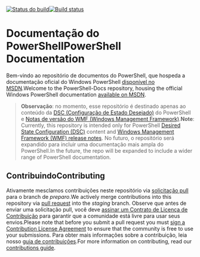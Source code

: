 <span data-ttu-id="5cb96-101">[![Status do build](https://ci.appveyor.com/api/projects/status/onshefxnc4g4pv87/branch/staging?svg=true)](https://ci.appveyor.com/project/PowerShell/powershell-docs/branch/staging)</span><span class="sxs-lookup"><span data-stu-id="5cb96-101">[![Build status](https://ci.appveyor.com/api/projects/status/onshefxnc4g4pv87/branch/staging?svg=true)](https://ci.appveyor.com/project/PowerShell/powershell-docs/branch/staging)</span></span>

# <a name="powershell-documentation"></a><span data-ttu-id="5cb96-102">Documentação do PowerShell</span><span class="sxs-lookup"><span data-stu-id="5cb96-102">PowerShell Documentation</span></span>

<span data-ttu-id="5cb96-103">Bem-vindo ao repositório de documentos do PowerShell, que hospeda a documentação oficial do Windows PowerShell [disponível no MSDN](https://msdn.microsoft.com/powershell/dsc/overview).</span><span class="sxs-lookup"><span data-stu-id="5cb96-103">Welcome to the PowerShell-Docs repository, housing the official Windows PowerShell documentation [available on MSDN](https://msdn.microsoft.com/powershell/dsc/overview).</span></span> 

> <span data-ttu-id="5cb96-104">**Observação**: no momento, esse repositório é destinado apenas ao conteúdo da [DSC (Configuração de Estado Desejado)](https://msdn.microsoft.com/en-us/powershell/dsc/overview) do PowerShell e [Notas de versão do WMF (Windows Management Framework)](https://msdn.microsoft.com/en-us/powershell/wmf/releasenotes).</span><span class="sxs-lookup"><span data-stu-id="5cb96-104">**Note**: Currently, this repository is intended only for PowerShell [Desired State Configuration (DSC)](https://msdn.microsoft.com/en-us/powershell/dsc/overview) content and [Windows Management Framework (WMF) release notes](https://msdn.microsoft.com/en-us/powershell/wmf/releasenotes).</span></span> <span data-ttu-id="5cb96-105">No futuro, o repositório será expandido para incluir uma documentação mais ampla do PowerShell.</span><span class="sxs-lookup"><span data-stu-id="5cb96-105">In the future, the repo will be expanded to include a wider range of PowerShell documentation.</span></span> 

## <a name="contributing"></a><span data-ttu-id="5cb96-106">Contribuindo</span><span class="sxs-lookup"><span data-stu-id="5cb96-106">Contributing</span></span>

<span data-ttu-id="5cb96-107">Ativamente mesclamos contribuições neste repositório via [solicitação pull](https://help.github.com/articles/using-pull-requests/) para o branch de *preparo*.</span><span class="sxs-lookup"><span data-stu-id="5cb96-107">We actively merge contributions into this repository via [pull request](https://help.github.com/articles/using-pull-requests/) into the *staging* branch.</span></span> <span data-ttu-id="5cb96-108">Observe que antes de enviar uma solicitação pull, você deve [assinar um Contrato de Licença de Contribuição](https://cla.microsoft.com/) para garantir que a comunidade está livre para usar seus envios.</span><span class="sxs-lookup"><span data-stu-id="5cb96-108">Please note that before you submit a pull request you must [sign a Contribution License Agreement](https://cla.microsoft.com/) to ensure that the community is free to use your submissions.</span></span>
<span data-ttu-id="5cb96-109">Para obter mais informações sobre a contribuição, leia nosso [guia de contribuições](CONTRIBUTING.md).</span><span class="sxs-lookup"><span data-stu-id="5cb96-109">For more information on contributing, read our [contributions guide](CONTRIBUTING.md).</span></span>
